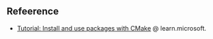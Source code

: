 
## Refeerence

- [Tutorial: Install and use packages with CMake](https://learn.microsoft.com/en-us/vcpkg/get_started/get-started) @ learn.microsoft.